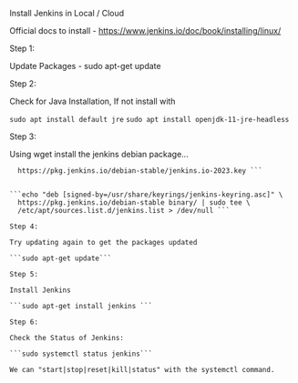Install Jenkins in Local / Cloud

Official docs to install - https://www.jenkins.io/doc/book/installing/linux/

Step 1:

Update Packages - sudo apt-get update

Step 2:

Check for Java Installation, If not install with

```sudo apt install default jre```
```sudo apt install openjdk-11-jre-headless```

Step 3: 

Using wget install the jenkins debian package...

```sudo wget -O /usr/share/keyrings/jenkins-keyring.asc \
  https://pkg.jenkins.io/debian-stable/jenkins.io-2023.key ```


```echo "deb [signed-by=/usr/share/keyrings/jenkins-keyring.asc]" \
  https://pkg.jenkins.io/debian-stable binary/ | sudo tee \
  /etc/apt/sources.list.d/jenkins.list > /dev/null ```

Step 4:

Try updating again to get the packages updated

```sudo apt-get update```

Step 5:

Install Jenkins

```sudo apt-get install jenkins ```

Step 6:

Check the Status of Jenkins:

```sudo systemctl status jenkins```

We can "start|stop|reset|kill|status" with the systemctl command.